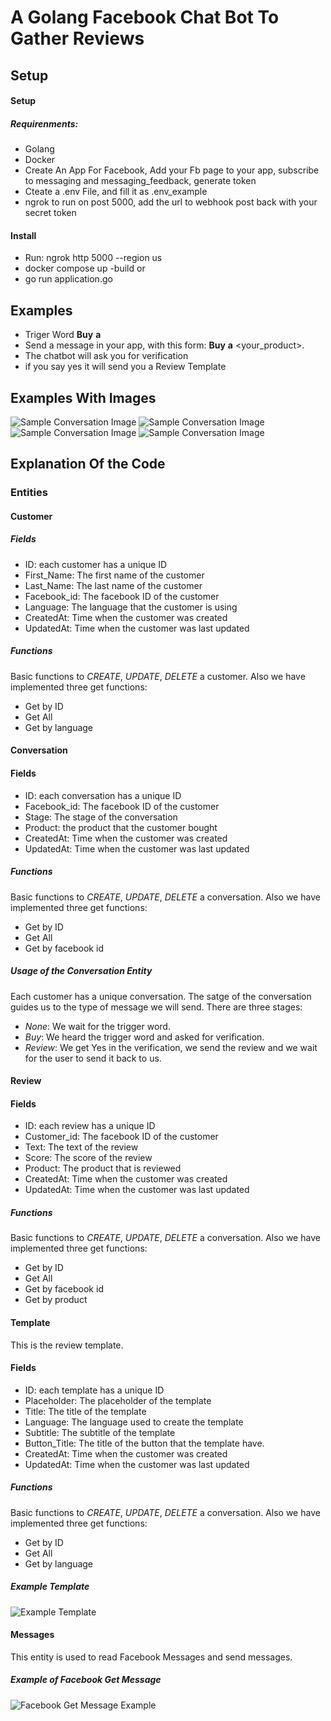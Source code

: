 # A Golang Facebook Chat Bot To Gather Reviews

## Setup

#### Setup

##### Requirenments:
- Golang
- Docker
- Create An App For Facebook, Add your Fb page to your app, subscribe to messaging and messaging_feedback, generate token
- Cteate a .env File, and fill it as .env_example
- ngrok to run on post 5000, add the url to webhook post back with your secret token

#### Install

- Run: ngrok http 5000 --region us
- docker compose up -build or
- go run application.go

## Examples

- Triger Word **Buy** **a**
- Send a message in your app, with this form:  **Buy** **a** <your_product>.
- The chatbot will ask you for verification
- if you say yes it will send you a Review Template

## Examples With Images

![Sample Conversation Image](https://i.ibb.co/B3vvmk8/Screenshot.png)
![Sample Conversation Image](https://i.ibb.co/kQ7S7rc/Screenshot-1.png)
![Sample Conversation Image](https://i.ibb.co/Rzhhnss/Screenshot-2.png)
![Sample Conversation Image](https://i.ibb.co/pwGGgJt/Screenshot-3.png)

## Explanation Of the Code

### Entities

#### Customer

##### Fields

- ID: each customer has a unique ID
- First_Name: The first name of the customer
- Last_Name: The last name of the customer
- Facebook_id: The facebook ID of the customer
- Language: The language that the customer is using
- CreatedAt: Time when the customer was created
- UpdatedAt: Time when the customer was last updated

##### Functions

Basic functions to *CREATE*, *UPDATE*, *DELETE* a customer. Also we have implemented three get functions:
- Get by ID
- Get All
- Get by language

#### Conversation

#### Fields

- ID: each conversation has a unique ID
- Facebook_id: The facebook ID of the customer
- Stage: The stage of the conversation
- Product: the product that the customer bought
- CreatedAt: Time when the customer was created
- UpdatedAt: Time when the customer was last updated

##### Functions

Basic functions to *CREATE*, *UPDATE*, *DELETE* a conversation. Also we have implemented three get functions:
- Get by ID
- Get All
- Get by facebook id

##### Usage of the Conversation Entity

Each customer has a unique conversation. The satge of the conversation guides us to the type of message we will send. There are three  stages:

- *None*: We wait for the trigger word.
- *Buy*: We heard the trigger word and asked for verification.
- *Review*: We get Yes in the verification, we send the review and we wait for the user to send it back to us.

#### Review

#### Fields

- ID: each review has a unique ID
- Customer_id: The facebook ID of the customer
- Text: The text of the review
- Score: The score of the review
- Product: The product that is reviewed
- CreatedAt: Time when the customer was created
- UpdatedAt: Time when the customer was last updated

##### Functions

Basic functions to *CREATE*, *UPDATE*, *DELETE* a conversation. Also we have implemented three get functions:
- Get by ID
- Get All
- Get by facebook id
- Get by product

#### Template

This is the review template.

#### Fields

- ID: each template has a unique ID
- Placeholder: The placeholder of the template
- Title: The title of the template
- Language: The language used to create the template
- Subtitle: The subtitle of the template
- Button_Title: The title of the button that the template have.
- CreatedAt: Time when the customer was created
- UpdatedAt: Time when the customer was last updated

##### Functions

Basic functions to *CREATE*, *UPDATE*, *DELETE* a conversation. Also we have implemented three get functions:
- Get by ID
- Get All
- Get by language

##### Example Template

![Example Template](https://i.ibb.co/ysQM8hR/Screenshot-4.png)

#### Messages

This entity is used to read Facebook Messages and send messages.

##### Example of Facebook Get Message

![Facebook Get Message Example](https://i.ibb.co/jgyRjF8/Screenshot-7.png)

